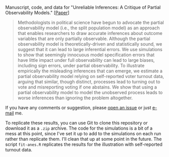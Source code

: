 Manuscript, code, and data for "Unreliable Inferences: A Critique of Partial Observability Models." [[Paper](http://www.carlislerainey.com/files/unreliable.pdf)]

> Methodologists in political science have begun to advocate the partial observability model (i.e., the split population model) as an approach that enables researchers to draw accurate inferences about outcome variables that are only partially observable. Although the partial observability model is theoretically-driven and statistically sound, we suggest that it can lead to large inferential errors. We use simulations to show that seemingly innocuous model specification errors that have little impact under full observability can lead to large biases, including sign errors, under partial observability. To illustrate empirically the misleading inferences that can emerge, we estimate a partial observability model relying on self-reported voter turnout data, arguing that similar, though distinct, processes lead to turning out to vote and misreporting voting if one abstains. We show that using a partial observability model to model the unobserved process leads to worse inferences than ignoring the problem altogether.

If you have any comments or suggestion, please [open an issue](https://github.com/carlislerainey/unreliable-inferences/issues) or just [e-mail](mailto:carlislerainey@gmail.com) me.

To replicate these results, you can use Git to clone this repository or download it as a `.zip` archive. The code for the simulations is a bit of a mess at this point, since I've set it up to add to the simulations on each run rather than replicate them. I'll clean that up at some point in the future. The script `fit-anes.R` replicates the results for the illustration with self-reported turnout data.